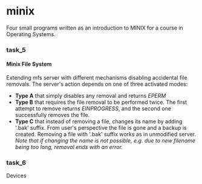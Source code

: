 # minix
Four small programs written as an introduction to MINIX for a course in Operating Systems.

### task_5
#### Minix File System
Extending mfs server with different mechanisms disabling accidental file removals.
The server's action depends on one of three activated modes:
* **Type A** that simply disables any removal and returns *EPERM*
* **Type B** that requires the file removal to be performed twice. The first attempt to remove returns *EINPROGRESS*, and the second one successfully removes the file.
* **Type C** that instead of removing a file, changes its name by adding '.bak' suffix. From user's perspective the file is gone and a backup is created. Removing a file with '.bak' suffix works as in unmodified server.
*Note that if changing the name is not possible, e.g. due to new filename being too long, removal ends with an error.*

### task_6
Devices